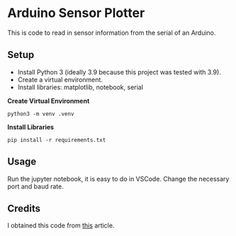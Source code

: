 # Arduino Sensor Plotter
This is code to read in sensor information from the serial of an Arduino.
## Setup
- Install Python 3 (ideally 3.9 because this project was tested with 3.9).
- Create a virtual environment.
- Install libraries: matplotlib, notebook, serial

**Create Virtual Environment**

`python3 -m venv .venv`


**Install Libraries**

`pip install -r requirements.txt`

## Usage
Run the jupyter notebook, it is easy to do in VSCode. Change the necessary port and baud rate.

## Credits
I obtained this code from [this](https://clouds.eos.ubc.ca/~phil/docs/problem_solving/11-Python-and-External-Hardware/11.04-Reading-a-Sensor-with-Python.html) article.